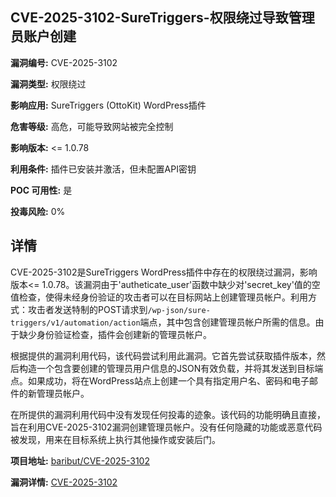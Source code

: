 ## CVE-2025-3102-SureTriggers-权限绕过导致管理员账户创建

**漏洞编号:** CVE-2025-3102

**漏洞类型:** 权限绕过

**影响应用:** SureTriggers (OttoKit) WordPress插件

**危害等级:** 高危，可能导致网站被完全控制

**影响版本:** <= 1.0.78

**利用条件:** 插件已安装并激活，但未配置API密钥

**POC 可用性:** 是

**投毒风险:** 0%

## 详情

CVE-2025-3102是SureTriggers WordPress插件中存在的权限绕过漏洞，影响版本<= 1.0.78。该漏洞由于'autheticate_user'函数中缺少对'secret_key'值的空值检查，使得未经身份验证的攻击者可以在目标网站上创建管理员帐户。利用方式：攻击者发送特制的POST请求到`/wp-json/sure-triggers/v1/automation/action`端点，其中包含创建管理员帐户所需的信息。由于缺少身份验证检查，插件会创建新的管理员帐户。 

根据提供的漏洞利用代码，该代码尝试利用此漏洞。它首先尝试获取插件版本，然后构造一个包含要创建的管理员用户信息的JSON有效负载，并将其发送到目标端点。如果成功，将在WordPress站点上创建一个具有指定用户名、密码和电子邮件的新管理员帐户。 

在所提供的漏洞利用代码中没有发现任何投毒的迹象。该代码的功能明确且直接，旨在利用CVE-2025-3102漏洞创建管理员帐户。没有任何隐藏的功能或恶意代码被发现，用来在目标系统上执行其他操作或安装后门。

**项目地址:** [baribut/CVE-2025-3102](https://github.com/baribut/CVE-2025-3102)

**漏洞详情:** [CVE-2025-3102](https://nvd.nist.gov/vuln/detail/CVE-2025-3102)
